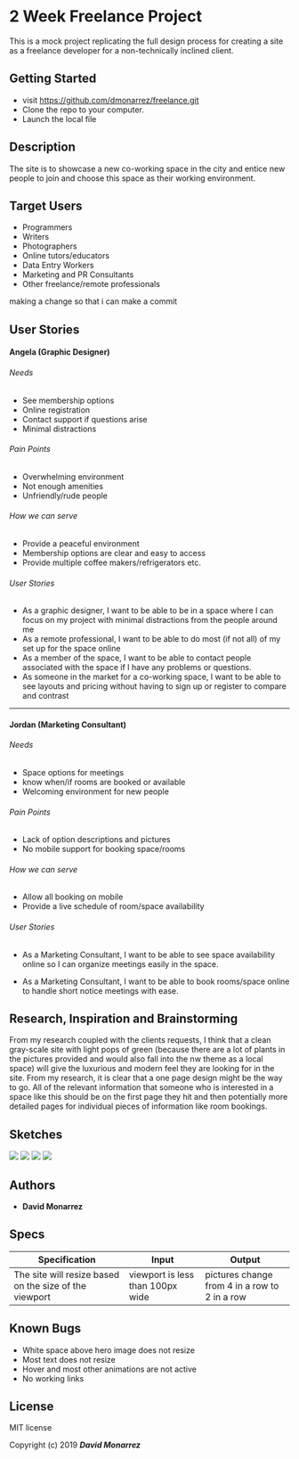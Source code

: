 # 2 Week Freelance Project

This is a mock project replicating the full design process for creating a site as a freelance developer for a non-technically inclined client.

## Getting Started

* visit https://github.com/dmonarrez/freelance.git
* Clone the repo to your computer.
* Launch the local file

## Description

The site is to showcase a new co-working space in the city and entice new people to join and choose this space as their working environment.

## Target Users

* Programmers
* Writers
* Photographers
* Online tutors/educators
* Data Entry Workers
* Marketing and PR Consultants
* Other freelance/remote professionals


making a change so that i can make a commit

## User Stories

#### Angela (Graphic Designer)

###### Needs
* See membership options
* Online registration
* Contact support if questions arise
* Minimal distractions

###### Pain Points
* Overwhelming environment
* Not enough amenities
* Unfriendly/rude people

###### How we can serve
* Provide a peaceful environment
* Membership options are clear and easy to access
* Provide multiple coffee makers/refrigerators etc.

###### User Stories

* As a graphic designer, I want to be able to be in a space where I can focus on my project with minimal distractions from the people around me
* As a remote professional, I want to be able to do most (if not all) of my set up for the space online
* As a member of the space, I want to be able to contact people associated with the space if I have any problems or questions.
* As someone in the market for a co-working space, I want to be able to see layouts and pricing without having to sign up or register to compare and contrast

<hr>

#### Jordan (Marketing Consultant)

###### Needs
* Space options for meetings
* know when/if rooms are booked or available
* Welcoming environment for new people

###### Pain Points
* Lack of option descriptions and pictures
* No mobile support for booking space/rooms

###### How we can serve
* Allow all booking on mobile
* Provide a live schedule of room/space availability

###### User Stories

* As a Marketing Consultant, I want to be able to see space availability online so I can organize meetings easily in the space.

* As a Marketing Consultant, I want to be able to book rooms/space online to handle short notice meetings with ease.

## Research, Inspiration and Brainstorming

From my research coupled with the clients requests, I think that a clean gray-scale site with light pops of green (because there are a lot of plants in the pictures provided and would also fall into the nw theme as a local space) will give the luxurious and modern feel they are looking for in the site. From my research, it is clear that a one page design might be the way to go. All of the relevant information that someone who is interested in a space like this should be on the first page they hit and then potentially more detailed pages for individual pieces of information like room bookings.

## Sketches

![](img/IMG_0023.jpg)
![](img/IMG_0024.jpg)
![](img/IMG_0025.jpg)
![](img/IMG_0026.jpg)

## Authors

* **David Monarrez**

## Specs

Specification | Input | Output
------------- | ----- | ------
The site will resize based on the size of the viewport | viewport is less than 100px wide | pictures change from 4 in a row to 2 in a row


## Known Bugs

* White space above hero image does not resize
* Most text does not resize
* Hover and most other animations are not active
* No working links

## License

MIT license

Copyright (c) 2019 **_David Monarrez_**
